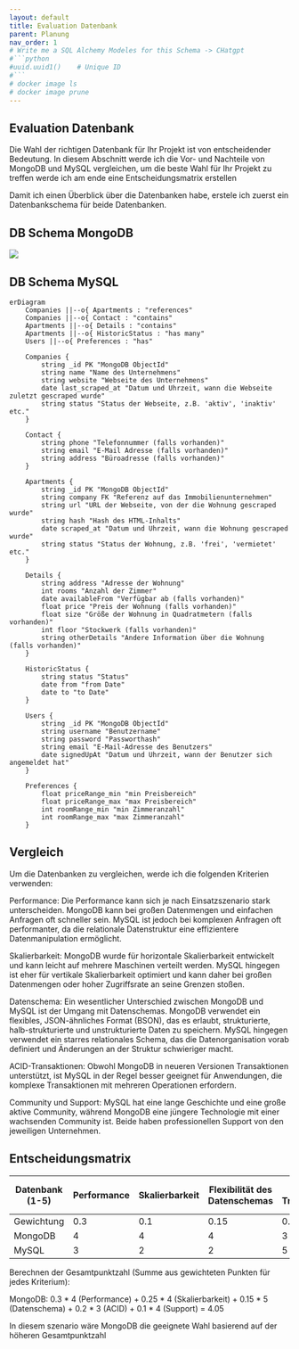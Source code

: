 ```yaml
---
layout: default
title: Evaluation Datenbank
parent: Planung
nav_order: 1
# Write me a SQL Alchemy Modeles for this Schema -> CHatgpt 
#```python
#uuid.uuid1()    # Unique ID
#```
# docker image ls
# docker image prune
---
```

## Evaluation Datenbank

Die Wahl der richtigen Datenbank für Ihr Projekt ist von entscheidender Bedeutung.
In diesem Abschnitt werde ich die Vor- und Nachteile von MongoDB und MySQL vergleichen, um die beste Wahl für Ihr Projekt zu treffen werde ich am ende eine Entscheidungsmatrix erstellen

Damit ich einen Überblick über die Datenbanken habe, erstele ich zuerst ein Datenbankschema für beide Datenbanken.

## DB Schema MongoDB

[![](https://mermaid.ink/img/pako:eNqlVktu2zAQvQqhTVrAzgG8i-O0MRq3aRK3QGHAGIsjiY1ICiRlN3Jylt6iq-x8sQ4ly3Zs-QNEC4mi3pvhzLyhOA9CzTHoBGh6AmIDcqQYXZdaZqAEWvb83G7rObvIwDiJylnWYaPAYIQGVYh2FOxhXGrlIHQlPPRjoVbgDWtLdA8JkNoT0dfCOm1EeO_A5RUpAcskqKeaNLRoVvjb9XprsMdtr3xeTfjLOiNUzMaCs9svxBhoFetel32b_MbQ9XntZgOrQCIhv_oHJ2tD5dAoTGjltgE-w4kVzjN-0gj98BCLAwFSsG5sQwMZ8jE44vYoAZLlirNhYgqy0mIzUIpxgWxlt8hTdIVjMS65bJYbjg2LslVCR8EysxzNykyLFefdc3YGj05Mz1rsTKhqyNCF57Wxl3Vaq_rvJjVLtPJxP2CKkVYql5LcfIggJQFMtUlAcVQfG5aHkkRCzKv2wA8uuEFr8SQq8BJM5O7i1Wg4Rl3FsaG-9-kjLHX2xD55_F0lyIJBHlFtLetLqSciFajytQIarOTGJ2B4d7NVm6lW5UxZeJ2QlfiEelMjJGTu2j-8-q4fBjftvkogdbvqO114J_tv1FvFruUWGRRebVM0UqBDt0dv9Q4yP1D6WjAbbjYXJZRjRmtZQlUBSVoifwkv0J10wJT8wSTFT0ZLYvxAEy1e4wkYBpPDmoxSTUnMaAfzfUC7k3gT-ilkKwrP_WwW_xZ_30REYbDvOQkcSLZeSofN-aDJpDZlFXT4OEPzeFJLaZfQb2OZdp8xWgSyvoq0keAECXLxOtmS5PF-29rb58c0s1OXqCpH-SCV4g7AafpMt82PK_fVf-N9nZ6TjeXfoEv97IrqtQGZgbUzbbhXQTV0viWPbn3ttZItq300dKyIFfJhdnGwY6lEtQlihAkDFaPElKOjDcLtpGjzbzpvFPWdtzCWJMRR4O-lwkkKSNb39MGSAn88he77KHWPbruomhTKrj2AX9lvwlOEQSugaco1p0NRGRxJJUFfPH9w4BhBnpYpeSEo5E7fP6kw6DiTYyvIM5_25Unq7eQVFyTroEP6tzSJ5eugOnyVZ7CX_3cPJos?type=png)](https://mermaid-live-editor.fly.dev/edit#pako:eNqlVktu2zAQvQqhTVrAzgG8i-O0MRq3aRK3QGHAGIsjiY1ICiRlN3Jylt6iq-x8sQ4ly3Zs-QNEC4mi3pvhzLyhOA9CzTHoBGh6AmIDcqQYXZdaZqAEWvb83G7rObvIwDiJylnWYaPAYIQGVYh2FOxhXGrlIHQlPPRjoVbgDWtLdA8JkNoT0dfCOm1EeO_A5RUpAcskqKeaNLRoVvjb9XprsMdtr3xeTfjLOiNUzMaCs9svxBhoFetel32b_MbQ9XntZgOrQCIhv_oHJ2tD5dAoTGjltgE-w4kVzjN-0gj98BCLAwFSsG5sQwMZ8jE44vYoAZLlirNhYgqy0mIzUIpxgWxlt8hTdIVjMS65bJYbjg2LslVCR8EysxzNykyLFefdc3YGj05Mz1rsTKhqyNCF57Wxl3Vaq_rvJjVLtPJxP2CKkVYql5LcfIggJQFMtUlAcVQfG5aHkkRCzKv2wA8uuEFr8SQq8BJM5O7i1Wg4Rl3FsaG-9-kjLHX2xD55_F0lyIJBHlFtLetLqSciFajytQIarOTGJ2B4d7NVm6lW5UxZeJ2QlfiEelMjJGTu2j-8-q4fBjftvkogdbvqO114J_tv1FvFruUWGRRebVM0UqBDt0dv9Q4yP1D6WjAbbjYXJZRjRmtZQlUBSVoifwkv0J10wJT8wSTFT0ZLYvxAEy1e4wkYBpPDmoxSTUnMaAfzfUC7k3gT-ilkKwrP_WwW_xZ_30REYbDvOQkcSLZeSofN-aDJpDZlFXT4OEPzeFJLaZfQb2OZdp8xWgSyvoq0keAECXLxOtmS5PF-29rb58c0s1OXqCpH-SCV4g7AafpMt82PK_fVf-N9nZ6TjeXfoEv97IrqtQGZgbUzbbhXQTV0viWPbn3ttZItq300dKyIFfJhdnGwY6lEtQlihAkDFaPElKOjDcLtpGjzbzpvFPWdtzCWJMRR4O-lwkkKSNb39MGSAn88he77KHWPbruomhTKrj2AX9lvwlOEQSugaco1p0NRGRxJJUFfPH9w4BhBnpYpeSEo5E7fP6kw6DiTYyvIM5_25Unq7eQVFyTroEP6tzSJ5eugOnyVZ7CX_3cPJos)

## DB Schema MySQL

```mermaid
erDiagram
    Companies ||--o{ Apartments : "references"
    Companies ||--o{ Contact : "contains"
    Apartments ||--o{ Details : "contains"
    Apartments ||--o{ HistoricStatus : "has many"
    Users ||--o{ Preferences : "has"

    Companies {
        string _id PK "MongoDB ObjectId"
        string name "Name des Unternehmens"
        string website "Webseite des Unternehmens"
        date last_scraped_at "Datum und Uhrzeit, wann die Webseite zuletzt gescraped wurde"
        string status "Status der Webseite, z.B. 'aktiv', 'inaktiv' etc."
    }

    Contact {
        string phone "Telefonnummer (falls vorhanden)"
        string email "E-Mail Adresse (falls vorhanden)"
        string address "Büroadresse (falls vorhanden)"
    }

    Apartments {
        string _id PK "MongoDB ObjectId"
        string company FK "Referenz auf das Immobilienunternehmen"
        string url "URL der Webseite, von der die Wohnung gescraped wurde"
        string hash "Hash des HTML-Inhalts"
        date scraped_at "Datum und Uhrzeit, wann die Wohnung gescraped wurde"
        string status "Status der Wohnung, z.B. 'frei', 'vermietet' etc."
    }

    Details {
        string address "Adresse der Wohnung"
        int rooms "Anzahl der Zimmer"
        date availableFrom "Verfügbar ab (falls vorhanden)"
        float price "Preis der Wohnung (falls vorhanden)"
        float size "Größe der Wohnung in Quadratmetern (falls vorhanden)"
        int floor "Stockwerk (falls vorhanden)"
        string otherDetails "Andere Information über die Wohnung (falls vorhanden)"
    }

    HistoricStatus {
        string status "Status"
        date from "from Date"
        date to "to Date"
    }

    Users {
        string _id PK "MongoDB ObjectId"
        string username "Benutzername"
        string password "Passworthash"
        string email "E-Mail-Adresse des Benutzers"
        date signedUpAt "Datum und Uhrzeit, wann der Benutzer sich angemeldet hat"
    }

    Preferences {
        float priceRange_min "min Preisbereich"
        float priceRange_max "max Preisbereich"
        int roomRange_min "min Zimmeranzahl"
        int roomRange_max "max Zimmeranzahl"
    }
```

## Vergleich

Um die Datenbanken zu vergleichen, werde ich die folgenden Kriterien verwenden:

Performance: Die Performance kann sich je nach Einsatzszenario stark unterscheiden. MongoDB kann bei großen Datenmengen und einfachen Anfragen oft schneller sein. MySQL ist jedoch bei komplexen Anfragen oft performanter, da die relationale Datenstruktur eine effizientere Datenmanipulation ermöglicht.

Skalierbarkeit: MongoDB wurde für horizontale Skalierbarkeit entwickelt und kann leicht auf mehrere Maschinen verteilt werden. MySQL hingegen ist eher für vertikale Skalierbarkeit optimiert und kann daher bei großen Datenmengen oder hoher Zugriffsrate an seine Grenzen stoßen.

Datenschema: Ein wesentlicher Unterschied zwischen MongoDB und MySQL ist der Umgang mit Datenschemas. MongoDB verwendet ein flexibles, JSON-ähnliches Format (BSON), das es erlaubt, strukturierte, halb-strukturierte und unstrukturierte Daten zu speichern. MySQL hingegen verwendet ein starres relationales Schema, das die Datenorganisation vorab definiert und Änderungen an der Struktur schwieriger macht.

ACID-Transaktionen: Obwohl MongoDB in neueren Versionen Transaktionen unterstützt, ist MySQL in der Regel besser geeignet für Anwendungen, die komplexe Transaktionen mit mehreren Operationen erfordern.

Community und Support: MySQL hat eine lange Geschichte und eine große aktive Community, während MongoDB eine jüngere Technologie mit einer wachsenden Community ist. Beide haben professionellen Support von den jeweiligen Unternehmen.

## Entscheidungsmatrix

| **Datenbank**  (1-5)  | **Performance**    | **Skalierbarkeit**  | **Flexibilität des Datenschemas** | **ACID-Transaktionen**  | **Community und Support**      | **Gesamtpunktzahl**  |
|---------------------  |------------------  |---------------------|---------------                    | --------------          | -----------------------------  | -------------------- |
| Gewichtung            | 0.3                | 0.1                 | 0.15                              | 0.2                     |   0.2                          | 
| MongoDB               | 4                  | 4                   | 4                                 | 3                       |   3                            | 3.4             |
| MySQL                 | 3                  | 2                   | 2                                 | 5                       |   4                            | 


Berechnen der Gesamtpunktzahl (Summe aus gewichteten Punkten für jedes Kriterium):

MongoDB: 0.3 * 4 (Performance) + 0.25 * 4 (Skalierbarkeit) + 0.15 * 5 (Datenschema) + 0.2 * 3 (ACID) + 0.1 * 4 (Support) = 4.05

In diesem szenario wäre MongoDB die geeignete Wahl basierend auf der höheren Gesamtpunktzahl
